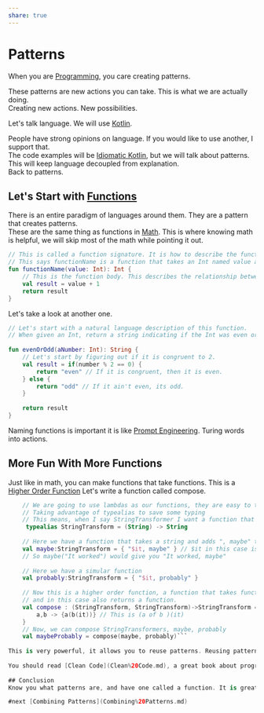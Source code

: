 ```yaml
---
share: true
---
```



# Patterns  
  
When you are [Programming](Programming.md), you care creating patterns.  
  
These patterns are new actions you can take. This is what we are actually doing.   
Creating new actions. New possibilities.   
  
Let's talk language. We will use [Kotlin](./Kotlin.md).  
  
People have strong opinions on language. If you would like to use another, I support that.  
The code examples will be [Idiomatic Kotlin](Idiomatic%20Kotlin.md), but we will talk about patterns. This will keep language decoupled from explanation.  
Back to patterns.  
## Let's Start with [Functions](./Functions.md)  
  
There is an entire paradigm of languages around them. They are a pattern that creates patterns.  
These are the same thing as functions in [Math](Math.md). This is where knowing math is helpful, we will skip most of the math while pointing it out.  
  
```Kotlin
// This is called a function signature. It is how to describe the function.  
// This says functionName is a function that takes an Int named value and returns an Int.  
fun functionName(value: Int): Int {  
    // This is the function body. This describes the relationship between value and the result.  
	val result = value + 1    
	return result    
}  
```  
  
Let's take a look at another one.  
  
```Kotlin  
// Let's start with a natural language description of this function.  
// When given an Int, return a string indicating if the Int was even or odd.  
  
fun evenOrOdd(aNumber: Int): String {  
    // Let's start by figuring out if it is congruent to 2.    
    val result = if(number % 2 == 0) {
        return "even" // If it is congruent, then it is even.
    } else {
        return "odd" // If it ain't even, its odd.
    }   
    
    return result
}  
```  
  
Naming functions is important it is like [Prompt Engineering](Prompt%20Engineering.md). Turing words into actions.  
  
## More Fun With More Functions  
  
Just like in math, you can make functions that take functions. This is a [Higher Order Function](Higher%20Order%20Function.md) Let's write a function called compose.  
  
```Kotlin  
    // We are going to use lambdas as our functions, they are easy to treat as values.
    // Taking advantage of typealias to save some typing    
    // This means, when I say StringTransformer I want a function that takes a String and returns a new one.   
     typealias StringTransform = (String) -> String  
     
    // Here we have a function that takes a string and adds ", maybe" to the end    
    val maybe:StringTransform = { "$it, maybe" } // $it in this case is the original string.    
    // So maybe("It worked") would give you "It worked, maybe"        
    
    // Here we have a simular function  
    val probably:StringTransform = { "$it, probably" }        
    
    // Now this is a higher order function, a function that takes functions  
    // and in this case also returns a function.        
    val compose : (StringTransform, StringTransform)->StringTransform ={  
        a,b -> {a(b(it))} // This is (a of b )(it)    
    }        
    // Now, we can compose StringTransformers, maybe, probably  
    val maybeProbably = compose(maybe, probably)```  
  
This is very powerful, it allows you to reuse patterns. Reusing patterns keeps your code clean.  
  
You should read [Clean Code](Clean%20Code.md), a great book about programming.  
   
## Conclusion  
Know you what patterns are, and have one called a function. It is great at summarizing how to do things.  The next pattern will help you describe things.

#next [Combining Patterns](Combining%20Patterns.md)